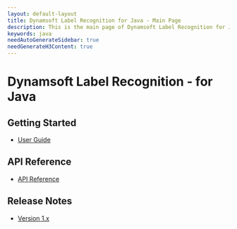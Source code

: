```yaml
---
layout: default-layout
title: Dynamsoft Label Recognition for Java - Main Page
description: This is the main page of Dynamsoft Label Recognition for Java Language.
keywords: java
needAutoGenerateSidebar: true
needGenerateH3Content: true
---
```


# Dynamsoft Label Recognition - for Java

## Getting Started

- [User Guide](user-guide.md)

## API Reference

- [API Reference](api-reference/index.md)

## Release Notes

- [Version 1.x](release-notes/java-1.md)
